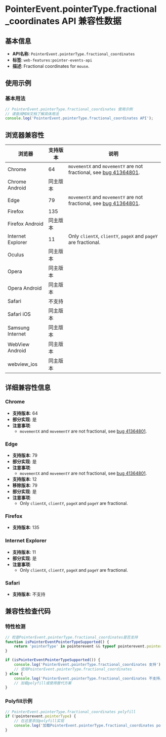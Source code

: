 # PointerEvent.pointerType.fractional_coordinates API 兼容性数据

## 基本信息

- **API名称**: `PointerEvent.pointerType.fractional_coordinates`
- **标签**: `web-features:pointer-events-api`
- **描述**: Fractional coordinates for `mouse`.

## 使用示例

### 基本用法

```javascript
// PointerEvent.pointerType.fractional_coordinates 使用示例
// 请查阅MDN文档了解具体用法
console.log('PointerEvent.pointerType.fractional_coordinates API');
```

## 浏览器兼容性

| 浏览器 | 支持版本 | 说明 |
|--------|----------|------|
| Chrome | 64 | `movementX` and `movementY` are not fractional, see [bug 41364801](https://crbug.com/41364801). |
| Chrome Android | 同主版本 |  |
| Edge | 79 | `movementX` and `movementY` are not fractional, see [bug 41364801](https://crbug.com/41364801). |
| Firefox | 135 |  |
| Firefox Android | 同主版本 |  |
| Internet Explorer | 11 | Only `clientX`, `clientY`, `pageX` and `pageY` are fractional. |
| Oculus | 同主版本 |  |
| Opera | 同主版本 |  |
| Opera Android | 同主版本 |  |
| Safari | 不支持 |  |
| Safari iOS | 同主版本 |  |
| Samsung Internet | 同主版本 |  |
| WebView Android | 同主版本 |  |
| webview_ios | 同主版本 |  |

## 详细兼容性信息

### Chrome

- **支持版本**: 64
- **部分实现**: 是
- **注意事项**:
  - `movementX` and `movementY` are not fractional, see [bug 41364801](https://crbug.com/41364801).

### Edge

- **支持版本**: 79
- **部分实现**: 是
- **注意事项**:
  - `movementX` and `movementY` are not fractional, see [bug 41364801](https://crbug.com/41364801).
- **支持版本**: 12
- **移除版本**: 79
- **部分实现**: 是
- **注意事项**:
  - Only `clientX`, `clientY`, `pageX` and `pageY` are fractional.

### Firefox

- **支持版本**: 135

### Internet Explorer

- **支持版本**: 11
- **部分实现**: 是
- **注意事项**:
  - Only `clientX`, `clientY`, `pageX` and `pageY` are fractional.

### Safari

- **支持版本**: 不支持

## 兼容性检查代码

### 特性检测

```javascript
// 检查PointerEvent.pointerType.fractional_coordinates是否支持
function isPointerEventPointerTypeSupported() {
    return 'pointerType' in pointerevent && typeof pointerevent.pointerType === 'function';
}

if (isPointerEventPointerTypeSupported()) {
    console.log('PointerEvent.pointerType.fractional_coordinates 支持');
    // 使用PointerEvent.pointerType.fractional_coordinates
} else {
    console.log('PointerEvent.pointerType.fractional_coordinates 不支持，需要polyfill');
    // 加载polyfill或使用替代方案
}
```

### Polyfill示例

```javascript
// PointerEvent.pointerType.fractional_coordinates polyfill
if (!pointerevent.pointerType) {
    // 在这里添加polyfill实现
    console.log('加载PointerEvent.pointerType.fractional_coordinates polyfill');
}
```

